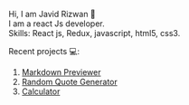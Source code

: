 Hi, I am Javid Rizwan 👋  
I am a react Js developer.  
Skills: React js, Redux, javascript, html5, css3. 
  
Recent projects 💻:
1. [Markdown Previewer](https://app.netlify.com/sites/view-markdown)
2. [Random Quote Generator](https://random-quote-maker.netlify.app/)
3. [Calculator](https://javid-calculator.netlify.app/)

<!---
JavidRizwan/JavidRizwan is a ✨ special ✨ repository because its `README.md` (this file) appears on your GitHub profile.
You can click the Preview link to take a look at your changes.
--->
